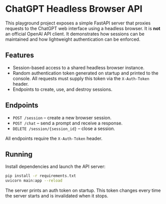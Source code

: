 # ChatGPT Headless Browser API

This playground project exposes a simple FastAPI server that proxies
requests to the ChatGPT web interface using a headless browser. It is
**not** an official OpenAI API client. It demonstrates how sessions can be
maintained and how lightweight authentication can be enforced.

## Features

- Session-based access to a shared headless browser instance.
- Random authentication token generated on startup and printed to the
  console. All requests must supply this token via the `X-Auth-Token`
  header.
- Endpoints to create, use, and destroy sessions.

## Endpoints

- `POST /session` – create a new browser session.
- `POST /chat` – send a prompt and receive a response.
- `DELETE /session/{session_id}` – close a session.

All endpoints require the `X-Auth-Token` header.

## Running

Install dependencies and launch the API server:

```bash
pip install -r requirements.txt
uvicorn main:app --reload
```

The server prints an auth token on startup. This token changes every time
the server starts and is invalidated when it stops.
